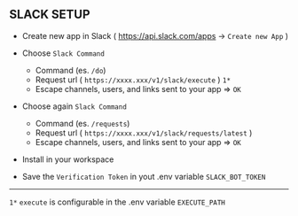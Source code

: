 ## SLACK SETUP

- Create new app in Slack ( https://api.slack.com/apps -> `Create new App` )
- Choose `Slack Command`
  - Command (es. `/do`)
  - Request url ( `https://xxxx.xxx/v1/slack/execute` ) `1*`
  - Escape channels, users, and links sent to your app => `OK`


- Choose again `Slack Command`
  - Command (es. `/requests`)
  - Request url ( `https://xxxx.xxx/v1/slack/requests/latest` )
  - Escape channels, users, and links sent to your app => `OK`
  

- Install in your workspace
- Save the `Verification Token` in yout .env variable `SLACK_BOT_TOKEN`

---
`1*` `execute` is configurable in the .env variable `EXECUTE_PATH`
